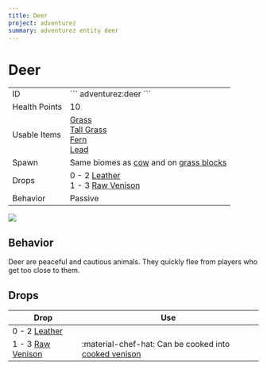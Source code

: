 ```yaml
---
title: Deer
project: adventurez
summary: adventurez entity deer
---
```

# Deer
<div class="combi">
<div class="divthing">
<table class="tablething">
    <tbody>
        <tr>
            <td class="first-column">ID</td>
            <td class="second-column">
            ```
            adventurez:deer
            ```
            </td>
        </tr>
        <tr id="linear-top">
            <td class="first-column">Health Points</td>
            <td class="second-column">10</td>
        </tr>
        <tr id="linear-top">
            <td class="first-column">Usable Items</td>
            <td class="second-column"><a href="https://minecraft.fandom.com/wiki/Grass" target="_blank">Grass</a><br><a href="https://minecraft.fandom.com/wiki/Grass" target="_blank">Tall Grass</a><br><a href="https://minecraft.fandom.com/wiki/Grass" target="_blank">Fern</a><br><a href="https://minecraft.fandom.com/wiki/Lead" target="_blank">Lead</a></td>
        </tr>
        <tr id="linear-top">
            <td class="first-column">Spawn</td>
            <td class="second-column">Same biomes as <a href="https://minecraft.fandom.com/wiki/Cow#Spawning" target="_blank">cow</a> and on <a href="https://minecraft.fandom.com/wiki/Grass_Block" target="_blank">grass blocks</a></td>
        </tr>
        <tr id="linear-top">
            <td class="first-column">Drops</td>
            <td class="second-column">0 - 2 <a href="https://minecraft.fandom.com/wiki/Leather" target="_blank">Leather</a><br>1 - 3 <a href="../../Items/Raw_Venison/">Raw Venison</a></td>
        </tr>
        <tr id="linear-top">
            <td class="first-column">Behavior</td>
            <td class="second-column">Passive</td>
        </tr>
    </tbody>
</table>
</div>
<div class="div-img-center">
<img src="/wiki/assets/adventurez/entities/deer.png" loading="lazy" />
</div>
</div>

## Behavior

Deer are peaceful and cautious animals. They quickly flee from players who get too close to them.

## Drops
| Drop | Use |
| --- | --- |
| 0 - 2 <a href="https://minecraft.fandom.com/wiki/Leather" target="_blank">Leather</a> |  |
| 1 - 3 <a href="../../Items/Raw_Venison/">Raw Venison</a> | :material-chef-hat: Can be cooked into <a href="../../Items/Cooked_Venison/">cooked venison</a> |
